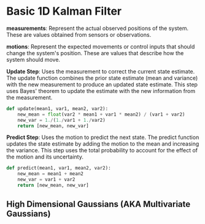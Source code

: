 # Basic 1D Kalman Filter

**measurements**: Represent the actual observed positions of the system. These are values obtained from sensors or observations.

**motions**: Represent the expected movements or control inputs that should change the system's position. These are values that describe how the system should move.

**Update Step**: Uses the measurement to correct the current state estimate. The update function combines the prior state estimate (mean and variance) with the new measurement to produce an updated state estimate. This step uses Bayes' theorem to update the estimate with the new information from the measurement.
```python
def update(mean1, var1, mean2, var2):
    new_mean = float(var2 * mean1 + var1 * mean2) / (var1 + var2)
    new_var = 1./(1./var1 + 1./var2)
    return [new_mean, new_var]
```

**Predict Step**: Uses the motion to predict the next state. The predict function updates the state estimate by adding the motion to the mean and increasing the variance. This step uses the total probability to account for the effect of the motion and its uncertainty.
```python
def predict(mean1, var1, mean2, var2):
    new_mean = mean1 + mean2
    new_var = var1 + var2
    return [new_mean, new_var]
```

## High Dimensional Gaussians (AKA Multivariate Gaussians)


